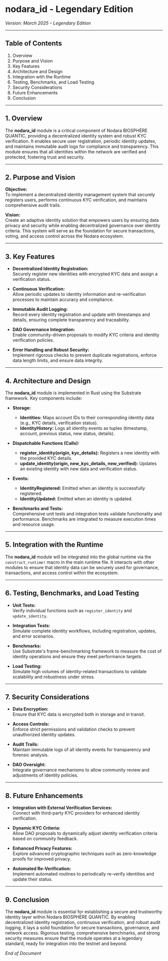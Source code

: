 # nodara_id - Legendary Edition

*Version: March 2025 – Legendary Edition*

---

## Table of Contents

1. Overview  
2. Purpose and Vision  
3. Key Features  
4. Architecture and Design  
5. Integration with the Runtime  
6. Testing, Benchmarks, and Load Testing  
7. Security Considerations  
8. Future Enhancements  
9. Conclusion

---

## 1. Overview

The **nodara_id** module is a critical component of Nodara BIOSPHÈRE QUANTIC, providing a decentralized identity system and robust KYC verification. It enables secure user registration, periodic identity updates, and maintains immutable audit logs for compliance and transparency. This module ensures that all identities within the network are verified and protected, fostering trust and security.

---

## 2. Purpose and Vision

**Objective:**  
To implement a decentralized identity management system that securely registers users, performs continuous KYC verification, and maintains comprehensive audit trails.

**Vision:**  
Create an adaptive identity solution that empowers users by ensuring data privacy and security while enabling decentralized governance over identity criteria. This system will serve as the foundation for secure transactions, voting, and access control across the Nodara ecosystem.

---

## 3. Key Features

- **Decentralized Identity Registration:**  
  Securely register new identities with encrypted KYC data and assign a verification status.

- **Continuous Verification:**  
  Allow periodic updates to identity information and re-verification processes to maintain accuracy and compliance.

- **Immutable Audit Logging:**  
  Record every identity registration and update with timestamps and details, ensuring complete transparency and traceability.

- **DAO Governance Integration:**  
  Enable community-driven proposals to modify KYC criteria and identity verification policies.

- **Error Handling and Robust Security:**  
  Implement rigorous checks to prevent duplicate registrations, enforce data length limits, and ensure data integrity.

---

## 4. Architecture and Design

The **nodara_id** module is implemented in Rust using the Substrate framework. Key components include:

- **Storage:**  
  - **Identities:** Maps account IDs to their corresponding identity data (e.g., KYC details, verification status).  
  - **IdentityHistory:** Logs all identity events as tuples (timestamp, account, previous status, new status, details).

- **Dispatchable Functions (Calls):**  
  - **register_identity(origin, kyc_details):** Registers a new identity with the provided KYC details.  
  - **update_identity(origin, new_kyc_details, new_verified):** Updates an existing identity with new data and verification status.

- **Events:**  
  - **IdentityRegistered:** Emitted when an identity is successfully registered.  
  - **IdentityUpdated:** Emitted when an identity is updated.

- **Benchmarks and Tests:**  
  Comprehensive unit tests and integration tests validate functionality and performance. Benchmarks are integrated to measure execution times and resource usage.

---

## 5. Integration with the Runtime

The **nodara_id** module will be integrated into the global runtime via the `construct_runtime!` macro in the main runtime file. It interacts with other modules to ensure that identity data can be securely used for governance, transactions, and access control within the ecosystem.

---

## 6. Testing, Benchmarks, and Load Testing

- **Unit Tests:**  
  Verify individual functions such as `register_identity` and `update_identity`.
  
- **Integration Tests:**  
  Simulate complete identity workflows, including registration, updates, and error scenarios.
  
- **Benchmarks:**  
  Use Substrate's frame-benchmarking framework to measure the cost of identity operations and ensure they meet performance targets.
  
- **Load Testing:**  
  Simulate high volumes of identity-related transactions to validate scalability and robustness under stress.

---

## 7. Security Considerations

- **Data Encryption:**  
  Ensure that KYC data is encrypted both in storage and in transit.
  
- **Access Controls:**  
  Enforce strict permissions and validation checks to prevent unauthorized identity updates.
  
- **Audit Trails:**  
  Maintain immutable logs of all identity events for transparency and forensic analysis.
  
- **DAO Oversight:**  
  Integrate governance mechanisms to allow community review and adjustments of identity policies.

---

## 8. Future Enhancements

- **Integration with External Verification Services:**  
  Connect with third-party KYC providers for enhanced identity verification.
  
- **Dynamic KYC Criteria:**  
  Allow DAO proposals to dynamically adjust identity verification criteria based on community feedback.
  
- **Enhanced Privacy Features:**  
  Explore advanced cryptographic techniques such as zero-knowledge proofs for improved privacy.
  
- **Automated Re-Verification:**  
  Implement automated routines to periodically re-verify identities and update their status.

---

## 9. Conclusion

The **nodara_id** module is essential for establishing a secure and trustworthy identity layer within Nodara BIOSPHÈRE QUANTIC. By enabling decentralized identity registration, continuous verification, and robust audit logging, it lays a solid foundation for secure transactions, governance, and network access. Rigorous testing, comprehensive benchmarks, and strong security measures ensure that the module operates at a legendary standard, ready for integration into the testnet and beyond.

*End of Document*
